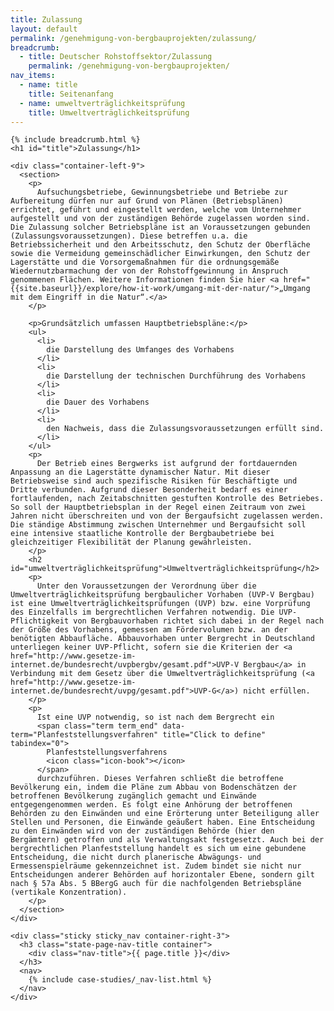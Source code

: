 ```yaml
---
title: Zulassung
layout: default
permalink: /genehmigung-von-bergbauprojekten/zulassung/
breadcrumb:
  - title: Deutscher Rohstoffsektor/Zulassung
    permalink: /genehmigung-von-bergbauprojekten/
nav_items:
  - name: title
    title: Seitenanfang
  - name: umweltverträglichkeitsprüfung
    title: Umweltverträglichkeitsprüfung
---
```


<link rel="stylesheet" type="text/css" href="{{ site.baseurl_root }}/css/slick-theme.css"/>
<link rel="stylesheet" type="text/css" href="//cdn.jsdelivr.net/jquery.slick/1.6.0/slick.css"/>

<main class="container-page-wrapper layout-state-pages">
  <section class="container" style="position: relative;">

    {% include breadcrumb.html %}
    <h1 id="title">Zulassung</h1>

    <div class="container-left-9">
      <section>
        <p>
          Aufsuchungsbetriebe, Gewinnungsbetriebe und Betriebe zur Aufbereitung dürfen nur auf Grund von Plänen (Betriebsplänen) errichtet, geführt und eingestellt werden, welche vom Unternehmer aufgestellt und von der zuständigen Behörde zugelassen worden sind. Die Zulassung solcher Betriebspläne ist an Voraussetzungen gebunden (Zulassungsvoraussetzungen). Diese betreffen u.a. die Betriebssicherheit und den Arbeitsschutz, den Schutz der Oberfläche sowie die Vermeidung gemeinschädlicher Einwirkungen, den Schutz der Lagerstätte und die Vorsorgemaßnahmen für die ordnungsgemäße Wiedernutzbarmachung der von der Rohstoffgewinnung in Anspruch genommenen Flächen. Weitere Informationen finden Sie hier <a href="{{site.baseurl}}/explore/how-it-work/umgang-mit-der-natur/">„Umgang mit dem Eingriff in die Natur“.</a>
        </p>

        <p>Grundsätzlich umfassen Hauptbetriebspläne:</p>
        <ul>
          <li>
            die Darstellung des Umfanges des Vorhabens
          </li>
          <li>
            die Darstellung der technischen Durchführung des Vorhabens
          </li>
          <li>
            die Dauer des Vorhabens
          </li>
          <li>
            den Nachweis, dass die Zulassungsvoraussetzungen erfüllt sind.
          </li>
        </ul>
        <p>
          Der Betrieb eines Bergwerks ist aufgrund der fortdauernden Anpassung an die Lagerstätte dynamischer Natur. Mit dieser Betriebsweise sind auch spezifische Risiken für Beschäftigte und Dritte verbunden. Aufgrund dieser Besonderheit bedarf es einer fortlaufenden, nach Zeitabschnitten gestuften Kontrolle des Betriebes. So soll der Hauptbetriebsplan in der Regel einen Zeitraum von zwei Jahren nicht überschreiten und von der Bergaufsicht zugelassen werden. Die ständige Abstimmung zwischen Unternehmer und Bergaufsicht soll eine intensive staatliche Kontrolle der Bergbaubetriebe bei gleichzeitiger Flexibilität der Planung gewährleisten.
        </p>
        <h2 id="umweltverträglichkeitsprüfung">Umweltverträglichkeitsprüfung</h2>
        <p>
          Unter den Voraussetzungen der Verordnung über die Umweltverträglichkeitsprüfung bergbaulicher Vorhaben (UVP-V Bergbau) ist eine Umweltverträglichkeitsprüfungen (UVP) bzw. eine Vorprüfung des Einzelfalls im bergrechtlichen Verfahren notwendig. Die UVP-Pflichtigkeit von Bergbauvorhaben richtet sich dabei in der Regel nach der Größe des Vorhabens, gemessen am Fördervolumen bzw. an der benötigten Abbaufläche. Abbauvorhaben unter Bergrecht in Deutschland unterliegen keiner UVP-Pflicht, sofern sie die Kriterien der <a href="http://www.gesetze-im-internet.de/bundesrecht/uvpbergbv/gesamt.pdf">UVP-V Bergbau</a> in Verbindung mit dem Gesetz über die Umweltverträglichkeitsprüfung (<a href="http://www.gesetze-im-internet.de/bundesrecht/uvpg/gesamt.pdf">UVP-G</a>) nicht erfüllen.
        </p>
        <p>
          Ist eine UVP notwendig, so ist nach dem Bergrecht ein
          <span class="term term_end" data-term="Planfeststellungsverfahren" title="Click to define" tabindex="0">
            Planfeststellungsverfahrens
            <icon class="icon-book"></icon>
          </span>
          durchzuführen. Dieses Verfahren schließt die betroffene Bevölkerung ein, indem die Pläne zum Abbau von Bodenschätzen der betroffenen Bevölkerung zugänglich gemacht und Einwände entgegengenommen werden. Es folgt eine Anhörung der betroffenen Behörden zu den Einwänden und eine Erörterung unter Beteiligung aller Stellen und Personen, die Einwände geäußert haben. Eine Entscheidung zu den Einwänden wird von der zuständigen Behörde (hier den Bergämtern) getroffen und als Verwaltungsakt festgesetzt. Auch bei der bergrechtlichen Planfeststellung handelt es sich um eine gebundene Entscheidung, die nicht durch planerische Abwägungs- und Ermessenspielräume gekennzeichnet ist. Zudem bindet sie nicht nur Entscheidungen anderer Behörden auf horizontaler Ebene, sondern gilt nach § 57a Abs. 5 BBergG auch für die nachfolgenden Betriebspläne (vertikale Konzentration).  
        </p>
      </section>
    </div>

    <div class="sticky sticky_nav container-right-3">
      <h3 class="state-page-nav-title container">
        <div class="nav-title">{{ page.title }}</div>
      </h3>
      <nav>
        {% include case-studies/_nav-list.html %}
      </nav>
    </div>
  </section>
</main>

<script src="https://ajax.googleapis.com/ajax/libs/jquery/1.12.4/jquery.min.js"></script>
<script type="text/javascript" src="//cdn.jsdelivr.net/jquery.slick/1.6.0/slick.min.js"></script>
<script type="text/javascript" src="{{ site.baseurl_root }}/js/lib/static.min.js" charset="utf-8"></script>

<script type="text/javascript">
    $(document).ready(function(){
      $('.fakten_salze').slick({
        dots: true,
        speed: 500
      });
    });
</script>
